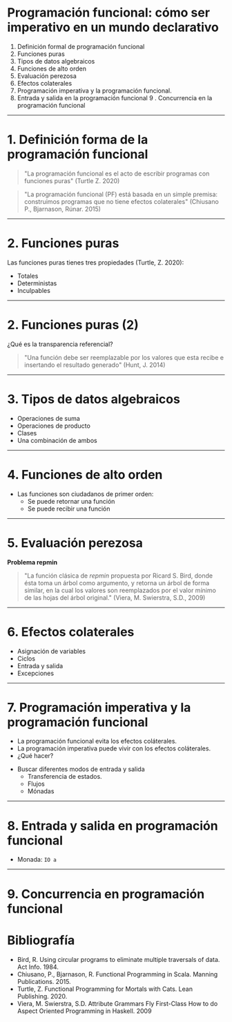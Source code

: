 # Programación funcional: cómo ser imperativo en un mundo declarativo

1. Definición formal de programación funcional
2. Funciones puras
3. Tipos de datos algebraicos
4. Funciones de alto orden
4. Evaluación perezosa
6. Efectos colaterales
7. Programación imperativa y la programación funcional. 
8. Entrada y salida en la programación funcional
9 . Concurrencia en la programación funcional

---

# 1. Definición forma de la programación funcional

> "La programación funcional es el acto de escribir programas con funciones 
>  puras" (Turtle Z. 2020)


> "La programación funcional (PF) está basada en un simple premisa: construimos
>  programas que no tiene efectos colaterales" 
>  (Chiusano P., Bjarnason, Rúnar. 2015)

---

# 2. Funciones puras

Las funciones puras tienes tres propiedades (Turtle, Z. 2020):

* Totales
* Deterministas
* Inculpables

---

# 2. Funciones puras (2)

¿Qué es la transparencia referencial?

> "Una función debe ser reemplazable por los valores que esta 
> recibe e insertando el resultado generado" (Hunt, J. 2014)

---

# 3. Tipos de datos algebraicos

* Operaciones de suma
* Operaciones de producto
* Clases
* Una combinación de ambos

---

# 4. Funciones de alto orden

* Las funciones son ciudadanos de primer orden:
  * Se puede retornar una función
  * Se puede recibir una función

---

# 5. Evaluación perezosa

**Problema repmin**

> "La función clásica de *repmin* propuesta por Ricard S. Bird, donde ésta toma un árbol como argumento, y
> retorna un árbol de forma similar, en la cual los valores son reemplazados
> por el valor mínimo de las hojas del árbol original." (Viera, M. Swierstra, S.D., 2009)

---

# 6. Efectos colaterales

* Asignación de variables
* Ciclos
* Entrada y salida
* Excepciones

---

# 7. Programación imperativa y la programación funcional

* La programación funcional evita los efectos coláterales.
* La programación imperativa puede vivir con los efectos coláterales.
* ¿Qué hacer?
<!-- Buscar referencia -->
  - Buscar diferentes modos de entrada y salida
    * Transferencia de estados.
    * Flujos
    * Mónadas
---

# 8. Entrada y salida en programación funcional

<!-- Por escribir -->
* Monada: `IO a`

---

# 9. Concurrencia en programación funcional

<!-- Por escribir -->

# Bibliografía

* Bird, R. Using circular programs to eliminate multiple traversals of data. Act Info. 1984.
* Chiusano, P., Bjarnason, R. Functional Programming in Scala. Manning Publications. 2015.
* Turtle, Z. Functional Programming for Mortals with Cats. Lean Publishing. 2020.
* Viera, M. Swierstra, S.D. Attribute Grammars Fly First-Class How to do Aspect Oriented Programming in Haskell. 2009
